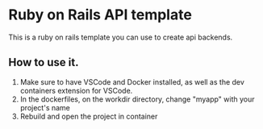# Ruby on Rails API template

This is a ruby on rails template you can use to create api backends.

## How to use it.

1. Make sure to have VSCode and Docker installed, as well as the dev containers extension for VSCode.
2. In the dockerfiles, on the workdir directory, change "myapp" with your project's name
3. Rebuild and open the project in container